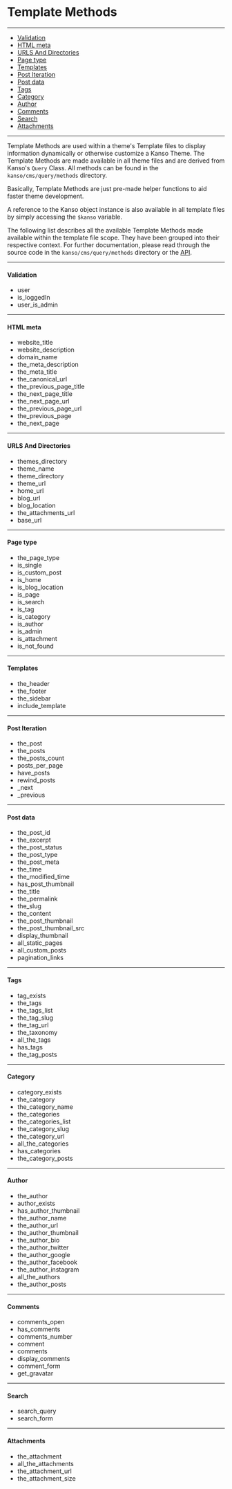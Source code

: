 # Template Methods

--------------------------------------------------------

-   [Validation](#validation)
-   [HTML meta](#html-meta)
-   [URLS And Directories](#urls-and-directories)
-   [Page type](#page-type)
-   [Templates](#templates)
-   [Post Iteration](#post-iteration)
-   [Post data](#post-data)
-   [Tags](#tags)
-   [Category](#category)
-   [Author](#author)
-   [Comments](#comments)
-   [Search](#search)
-   [Attachments](#attachments)

--------------------------------------------------------

Template Methods are used within a theme's Template files to display information dynamically or otherwise customize a Kanso Theme. The Template Methods are made available in all theme files and are derived from Kanso's `Query` Class. All methods can be found in the `kanso/cms/query/methods` directory.

Basically, Template Methods are just pre-made helper functions to aid faster theme development.

A reference to the Kanso object instance is also available in all template files by simply accessing the `$kanso` variable.

The following list describes all the available Template Methods made available within the template file scope. They have been grouped into their respective context. For further documentation, please read through the source code in the `kanso/cms/query/methods` directory or the [API](/api/).

--------------------------------------------------------

#### Validation

-   user
-   is\_loggedIn
-   user\_is\_admin

--------------------------------------------------------

#### HTML meta

-   website\_title
-   website\_description
-   domain\_name
-   the\_meta\_description
-   the\_meta\_title
-   the\_canonical\_url
-   the\_previous\_page\_title
-   the\_next\_page\_title
-   the\_next\_page\_url
-   the\_previous\_page\_url
-   the\_previous\_page
-   the\_next\_page

--------------------------------------------------------

#### URLS And Directories

-   themes\_directory
-   theme\_name
-   theme\_directory
-   theme\_url
-   home\_url
-   blog\_url
-   blog\_location
-   the\_attachments\_url
-   base\_url

--------------------------------------------------------

#### Page type

-   the\_page\_type
-   is\_single
-   is\_custom\_post
-   is\_home
-   is\_blog\_location
-   is\_page
-   is\_search
-   is\_tag
-   is\_category
-   is\_author
-   is\_admin
-   is\_attachment
-   is\_not\_found

--------------------------------------------------------

#### Templates

-   the\_header
-   the\_footer
-   the\_sidebar
-   include\_template

--------------------------------------------------------

#### Post Iteration

-   the\_post
-   the\_posts
-   the\_posts\_count
-   posts\_per\_page
-   have\_posts
-   rewind\_posts
-   \_next
-   \_previous

--------------------------------------------------------

#### Post data

-   the\_post\_id
-   the\_excerpt
-   the\_post\_status
-   the\_post\_type
-   the\_post\_meta
-   the\_time
-   the\_modified\_time
-   has\_post\_thumbnail
-   the\_title
-   the\_permalink
-   the\_slug
-   the\_content
-   the\_post\_thumbnail
-   the\_post\_thumbnail\_src
-   display\_thumbnail
-   all\_static\_pages
-   all\_custom\_posts
-   pagination\_links

--------------------------------------------------------

#### Tags

-   tag\_exists
-   the\_tags
-   the\_tags\_list
-   the\_tag\_slug
-   the\_tag\_url
-   the\_taxonomy
-   all\_the\_tags
-   has\_tags
-   the\_tag\_posts

--------------------------------------------------------

#### Category

-   category\_exists
-   the\_category
-   the\_category\_name
-   the\_categories
-   the\_categories\_list
-   the\_category\_slug
-   the\_category\_url
-   all\_the\_categories
-   has\_categories
-   the\_category\_posts

--------------------------------------------------------

#### Author

-   the\_author
-   author\_exists
-   has\_author\_thumbnail
-   the\_author\_name
-   the\_author\_url
-   the\_author\_thumbnail
-   the\_author\_bio
-   the\_author\_twitter
-   the\_author\_google
-   the\_author\_facebook
-   the\_author\_instagram
-   all\_the\_authors
-   the\_author\_posts

--------------------------------------------------------

#### Comments

-   comments\_open
-   has\_comments
-   comments\_number
-   comment
-   comments
-   display\_comments
-   comment\_form
-   get\_gravatar

--------------------------------------------------------

#### Search

-   search\_query
-   search\_form

--------------------------------------------------------

#### Attachments

-   the\_attachment
-   all\_the\_attachments
-   the\_attachment\_url
-   the\_attachment\_size